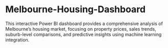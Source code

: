 # Melbourne-Housing-Dashboard
This interactive Power BI dashboard provides a comprehensive analysis of Melbourne’s housing market, focusing on property prices, sales trends, suburb-level comparisons, and predictive insights using machine learning integration.
